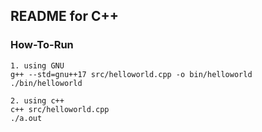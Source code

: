 ## README for C++


### How-To-Run

    1. using GNU
    g++ --std=gnu++17 src/helloworld.cpp -o bin/helloworld
    ./bin/helloworld

    2. using c++
    c++ src/helloworld.cpp
    ./a.out

